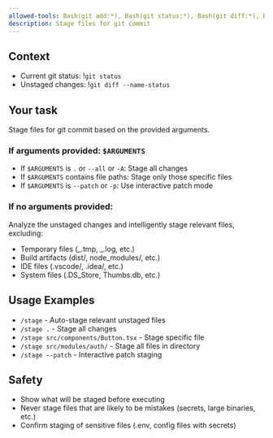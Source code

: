 ```yaml
---
allowed-tools: Bash(git add:*), Bash(git status:*), Bash(git diff:*), Bash(git reset:*)
description: Stage files for git commit
---
```


## Context

- Current git status: !`git status`
- Unstaged changes: !`git diff --name-status`

## Your task

Stage files for git commit based on the provided arguments.

### If arguments provided: `$ARGUMENTS`

- If `$ARGUMENTS` is `.` or `--all` or `-A`: Stage all changes
- If `$ARGUMENTS` contains file paths: Stage only those specific files
- If `$ARGUMENTS` is `--patch` or `-p`: Use interactive patch mode

### If no arguments provided:

Analyze the unstaged changes and intelligently stage relevant files, excluding:

- Temporary files (_.tmp, _.log, etc.)
- Build artifacts (dist/, node_modules/, etc.)
- IDE files (.vscode/, .idea/, etc.)
- System files (.DS_Store, Thumbs.db, etc.)

## Usage Examples

- `/stage` - Auto-stage relevant unstaged files
- `/stage .` - Stage all changes
- `/stage src/components/Button.tsx` - Stage specific file
- `/stage src/modules/auth/` - Stage all files in directory
- `/stage --patch` - Interactive patch staging

## Safety

- Show what will be staged before executing
- Never stage files that are likely to be mistakes (secrets, large binaries, etc.)
- Confirm staging of sensitive files (.env, config files with secrets)

